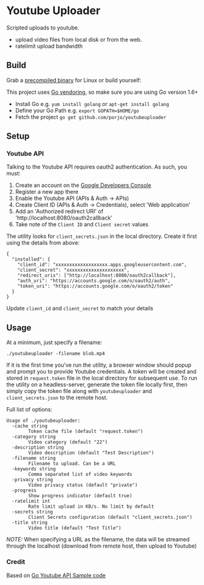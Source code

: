 # Youtube Uploader

Scripted uploads to youtube.

- upload video files from local disk or from the web.
- ratelimit upload bandwidth

## Build

Grab a [precompiled binary](https://github.com/porjo/youtubeuploader/releases) for Linux or build yourself:

This project uses [Go vendoring](https://blog.gopheracademy.com/advent-2015/vendor-folder/), so make sure you are using Go version 1.6+

- Install Go e.g. `yum install golang` or `apt-get install golang`
- Define your Go Path e.g. `export GOPATH=$HOME/go`
- Fetch the project `go get github.com/porjo/youtubeuploader`

## Setup

### Youtube API

Talking to the Youtube API requires oauth2 authentication. As such, you must:

1. Create an account on the [Google Developers Console](https://console.developers.google.com)
1. Register a new app there
1. Enable the Youtube API (APIs & Auth -> APIs)
1. Create Client ID (APIs & Auth -> Credentials), select 'Web application'
1. Add an 'Authorized redirect URI' of 'http://localhost:8080/oauth2callback'
1. Take note of the `Client ID` and `Client secret` values

The utility looks for `client_secrets.json` in the local directory. Create it first using the details from above:

```
{
  "installed": {
    "client_id": "xxxxxxxxxxxxxxxxxxx.apps.googleusercontent.com",
    "client_secret": "xxxxxxxxxxxxxxxxxxxxx",
    "redirect_uris": ["http://localhost:8080/oauth2callback"],
    "auth_uri": "https://accounts.google.com/o/oauth2/auth",
    "token_uri": "https://accounts.google.com/o/oauth2/token"
  }
}
```

Update `client_id` and `client_secret` to match your details

## Usage

At a minimum, just specify a filename:

```
./youtubeuploader -filename blob.mp4
```

If it is the first time you've run the utility, a browser window should popup and prompt you to provide Youtube credentials. A token will be created and stored in `request.token` file in the local directory for subsequent use. To run the utility on a headless-server, generate the token file locally first, then simply copy the token file along with `youtubeuploader` and `client_secrets.json` to the remote host.

Full list of options:
```
Usage of ./youtubeuploader:
  -cache string
    	Token cache file (default "request.token")
  -category string
    	Video category (default "22")
  -description string
    	Video description (default "Test Description")
  -filename string
    	Filename to upload. Can be a URL
  -keywords string
    	Comma separated list of video keywords
  -privacy string
    	Video privacy status (default "private")
  -progress
    	Show progress indicator (default true)
  -ratelimit int
    	Rate limit upload in KB/s. No limit by default
  -secrets string
    	Client Secrets configuration (default "client_secrets.json")
  -title string
    	Video title (default "Test Title")
```
*NOTE:* When specifying a URL as the filename, the data will be streamed through the localhost (download from remote host, then upload to Youtube)

### Credit

Based on [Go Youtube API Sample code](https://github.com/youtube/api-samples/tree/master/go)
